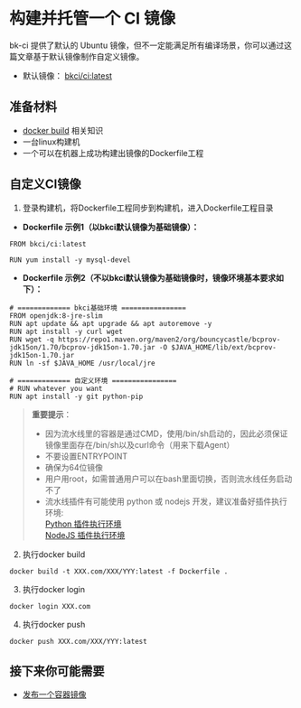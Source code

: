 # 构建并托管一个 CI 镜像

bk-ci 提供了默认的 Ubuntu 镜像，但不一定能满足所有编译场景，你可以通过这篇文章基于默认镜像制作自定义镜像。

- 默认镜像： [bkci/ci:latest](https://github.com/TencentBlueKing/ci-base-images/blob/master/ci-build/Dockerfile)

## 准备材料

- [docker build](https://docs.docker.com/engine/reference/commandline/build/) 相关知识
- 一台linux构建机
- 一个可以在机器上成功构建出镜像的Dockerfile工程

## 自定义CI镜像

1. 登录构建机，将Dockerfile工程同步到构建机，进入Dockerfile工程目录

- **Dockerfile 示例1（以bkci默认镜像为基础镜像）：**

```CMD
FROM bkci/ci:latest

RUN yum install -y mysql-devel
```

- **Dockerfile 示例2（不以bkci默认镜像为基础镜像时，镜像环境基本要求如下）：**

```CMD
# ============= bkci基础环境 ================
FROM openjdk:8-jre-slim
RUN apt update && apt upgrade && apt autoremove -y
RUN apt install -y curl wget
RUN wget -q https://repo1.maven.org/maven2/org/bouncycastle/bcprov-jdk15on/1.70/bcprov-jdk15on-1.70.jar -O $JAVA_HOME/lib/ext/bcprov-jdk15on-1.70.jar
RUN ln -sf $JAVA_HOME /usr/local/jre

# ============= 自定义环境 ================
# RUN whatever you want
RUN apt install -y git python-pip

```

> **重要提示**：
>
> - 因为流水线里的容器是通过CMD，使用/bin/sh启动的，因此必须保证镜像里面存在/bin/sh以及curl命令（用来下载Agent）
> - 不要设置ENTRYPOINT
> - 确保为64位镜像
> - 用户用root，如需普通用户可以在bash里面切换，否则流水线任务启动不了
> - 流水线插件有可能使用 python 或 nodejs 开发，建议准备好插件执行环境:
<br/>[Python 插件执行环境](./prepare-python.md)
<br/>[NodeJS 插件执行环境](./prepare-node.md)

2. 执行docker build

```CMD
docker build -t XXX.com/XXX/YYY:latest -f Dockerfile .
```

3. 执行docker login

```CMD
docker login XXX.com
```

4. 执行docker push

```CMD
docker push XXX.com/XXX/YYY:latest
```

## 接下来你可能需要

- [发布一个容器镜像](release-new-image.md)
